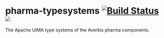 # pharma-typesystems [![Build Status](https://travis-ci.com/averbis/pharma-typesystems.svg?branch=master)](https://travis-ci.com/averbis/pharma-typesystems) ![](https://img.shields.io/maven-central/v/de.averbis.textanalysis/pharma-typesystems.svg?style=flat)
The Apache UIMA type systems of the Averbis pharma components.
